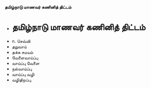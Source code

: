 **தமிழ்நாடு மாணவர் கணினித் திட்டம்**
- # தமிழ்நாடு மாணவர் கணினித் திட்டம்
- n. செவ்வி
- தறுவாய்
- தக்க சமயம்
-  வேளைவாய்ப்பு
- வாய்ப்பு வேளை
- நல்வாய்ப்பு
- வாய்ப்பு வழி
- வழிதிறப்பு.

